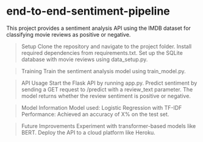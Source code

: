 # end-to-end-sentiment-pipeline

This project provides a sentiment analysis API using the IMDB dataset for classifying movie reviews as positive or negative.

>Setup
 Clone the repository and navigate to the project folder.
 Install required dependencies from requirements.txt.
 Set up the SQLite database with movie reviews using data_setup.py.

>Training
 Train the sentiment analysis model using train_model.py.

>API Usage
 Start the Flask API by running app.py.
 Predict sentiment by sending a GET request to /predict with a review_text parameter.
 The model returns whether the review sentiment is positive or negative.

>Model Information
 Model used: Logistic Regression with TF-IDF
 Performance: Achieved an accuracy of X% on the test set.

>Future Improvements
 Experiment with transformer-based models like BERT.
 Deploy the API to a cloud platform like Heroku.
